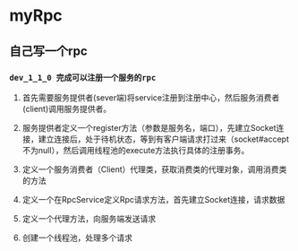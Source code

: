 # myRpc
## 自己写一个rpc
### `dev_1_1_0 完成可以注册一个服务的rpc`
1. 首先需要服务提供者(sever端)将service注册到注册中心，然后服务消费者(client)调用服务提供者。
2. 服务提供者定义一个register方法（参数是服务名，端口），先建立Socket连接，建立连接后，处于待机状态，等到有客户端请求打过来（socket#accept不为null），然后调用线程池的execute方法执行具体的注册事务。

3. 定义一个服务消费者（Client）代理类，获取消费类的代理对象，调用消费类的方法 
4. 定义一个在RpcService定义Rpc请求方法，首先建立Socket连接，请求数据 
5. 定义一个代理方法，向服务端发送请求 
6. 创建一个线程池，处理多个请求
